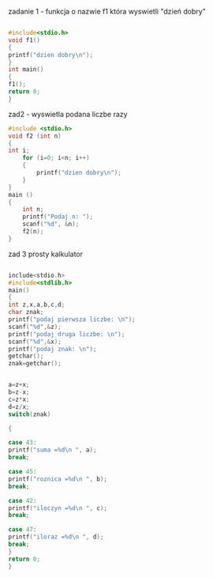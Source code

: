 zadanie 1 - funkcja o nazwie f1 która wyswietli "dzień dobry"
```c

#include<stdio.h>
void f1()
{
printf("dzien dobry\n");
}
int main()
{
f1();
return 0;
}

```

zad2 - wyswietla podana liczbe razy

```c
#include <stdio.h>
void f2 (int n)
{
int i;
    for (i=0; i<n; i++)
    {
        printf("dzien dobry\n");
    }
}
main ()
{
    int n;
    printf("Podaj n: ");
    scanf("%d", &n);
    f2(n);
}
```


zad 3 prosty kalkulator
```c

include<stdio.h>
#include<stdlib.h>
main()
{
int z,x,a,b,c,d;
char znak;
printf("podaj pierwsza liczbe: \n");
scanf("%d",&z);
printf("podaj druga liczbe: \n");
scanf("%d",&x);
printf("podaj znak: \n");
getchar();
znak=getchar();


a=z+x;
b=z-x;
c=z*x;
d=z/x;
switch(znak)

{

case 43:
printf("suma =%d\n ", a);
break;

case 45:
printf("roznica =%d\n ", b);
break;

case 42:
printf("iloczyn =%d\n ", c);
break;

case 47:
printf("iloraz =%d\n ", d);
break;
}
return 0;
}
```



